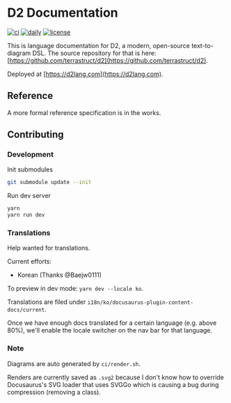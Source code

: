 # D2 Documentation

[![ci](https://github.com/terrastruct/d2-docs/actions/workflows/ci.yml/badge.svg)](https://github.com/terrastruct/d2-docs/actions/workflows/ci.yml)
[![daily](https://github.com/terrastruct/d2-docs/actions/workflows/daily.yml/badge.svg)](https://github.com/terrastruct/d2-docs/actions/workflows/daily.yml)
[![license](https://img.shields.io/github/license/terrastruct/d2-docs?color=9cf)](./LICENSE)

This is language documentation for D2, a modern, open-source text-to-diagram DSL. The
source repository for that is here:
[https://github.com/terrastruct/d2](https://github.com/terrastruct/d2).

Deployed at [https://d2lang.com](https://d2lang.com).

## Reference

A more formal reference specification is in the works.

## Contributing

### Development

Init submodules

```sh
git submodule update --init
```

Run dev server

```sh
yarn
yarn run dev
```

### Translations

Help wanted for translations.

Current efforts:

- Korean (Thanks @Baejw0111)

To preview in dev mode: `yarn dev --locale ko`.

Translations are filed under `i18n/ko/docusaurus-plugin-content-docs/current`.

Once we have enough docs translated for a certain language (e.g. above 80%), we'll enable
the locale switcher on the nav bar for that language.

### Note

Diagrams are auto generated by `ci/render.sh`.

Renders are currently saved as `.svg2` because I don't know how to override Docusaurus's
SVG loader that uses SVGGo which is causing a bug during compression (removing a class).
